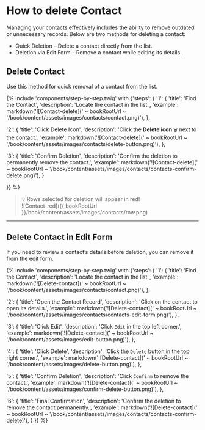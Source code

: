 # How to delete Contact

Managing your contacts effectively includes the ability to remove outdated or unnecessary records. Below are two methods for deleting a contact:

- Quick Deletion – Delete a contact directly from the list.
- Deletion via Edit Form – Remove a contact while editing its details.

## Delete Contact

Use this method for quick removal of a contact from the list.

{% include 'components/step-by-step.twig' with {'steps': {
  '1': {
    'title': 'Find the Contact',
    'description': 'Locate the contact in the list.',
    'example': markdown('![Contact-delete](' ~ bookRootUrl ~ '/book/content/assets/images/contacts/contact.png)'),
  },

  '2': {
    'title': 'Click Delete Icon',
    'description': 'Click the **Delete icon** `🗑️` next to the contact.',
    'example': markdown('![Contact-delete](' ~ bookRootUrl ~ '/book/content/assets/images/contacts/delete-button.png)'),
  },

  '3': {
    'title': 'Confirm Deletion',
    'description': 'Confirm the deletion to permanently remove the contact.',
    'example': markdown('![Contact-delete](' ~ bookRootUrl ~ '/book/content/assets/images/contacts/contacts-confirm-delete.png)'),
  }

}} %}

> 💡 Rows selected for deletion will appear in red!  
> ![Contact-red]({{ bookRootUrl }}/book/content/assets/images/contacts/row.png)

---

## Delete Contact in Edit Form

If you need to review a contact’s details before deletion, you can remove it from the edit form.

{% include 'components/step-by-step.twig' with {'steps': {
  '1': {
    'title': 'Find the Contact',
    'description': 'Locate the contact in the list.',
    'example': markdown('![Delete-contact](' ~ bookRootUrl ~ '/book/content/assets/images/contacts/contact.png)'),
  },

  '2': {
    'title': 'Open the Contact Record',
    'description': 'Click on the contact to open its details.',
    'example': markdown('![Delete-contact](' ~ bookRootUrl ~ '/book/content/assets/images/contacts/contacts-edit-form.png)'),
  },

  '3': {
    'title': 'Click Edit',
    'description': 'Click `Edit` in the top left corner.',
    'example': markdown('![Delete-contact](' ~ bookRootUrl ~ '/book/content/assets/images/edit-button.png)'),
  },

  '4': {
    'title': 'Click Delete',
    'description': 'Click the `Delete` button in the top right corner.',
    'example': markdown('![Delete-contact](' ~ bookRootUrl ~ '/book/content/assets/images/delete-button.png)'),
  },

  '5': {
    'title': 'Confirm Deletion',
    'description': 'Click `Confirm` to remove the contact.',
    'example': markdown('![Delete-contact](' ~ bookRootUrl ~ '/book/content/assets/images/confirm-delete-button.png)'),
  },

  '6': {
    'title': 'Final Confirmation',
    'description': 'Confirm the deletion to remove the contact permanently.',
    'example': markdown('![Delete-contact](' ~ bookRootUrl ~ '/book/content/assets/images/contacts/contacts-confirm-delete)'),
  }
}} %}
